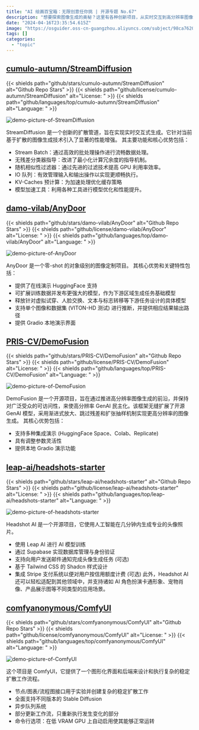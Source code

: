 ```yaml
---
title: "AI 绘画百宝箱：无限创意任你挑 | 开源专题 No.67"
description: "想要探索图像生成的奥秘？这里有各种创新项目，从实时交互到高分辨率图像生成，满足你的各种需求！"
date: "2024-04-16T23:35:54.615Z"
image: "https://osguider.oss-cn-guangzhou.aliyuncs.com/subject/98ca7620697a36c4a2c02b96529319f3.png"
tags: []
categories:
  - "topic"
---
```


## [cumulo-autumn/StreamDiffusion](https://github.com/cumulo-autumn/StreamDiffusion)

{{< shields path="github/stars/cumulo-autumn/StreamDiffusion" alt="Github Repo Stars" >}} {{< shields path="github/license/cumulo-autumn/StreamDiffusion" alt="License: " >}} {{< shields path="github/languages/top/cumulo-autumn/StreamDiffusion" alt="Language: " >}}

![demo-picture-of-StreamDiffusion](https://picgo-daily.oss-cn-guangzhou.aliyuncs.com/picgo-daily/2023/c9f0de0723515aed9f42f108f2cfefbd.gif)

StreamDiffusion 是一个创新的扩散管道，旨在实现实时交互式生成。它针对当前基于扩散的图像生成技术引入了显著的性能增强。
其主要功能和核心优势包括：

- Stream Batch：通过高效的批处理操作进行流畅数据处理。
- 无残差分类器指导：改进了最小化计算冗余度的指导机制。
- 随机相似性过滤器：通过先进的过滤技术提高 GPU 利用率效率。
- IO 队列：有效管理输入和输出操作以实现更顺畅执行。
- KV-Caches 预计算：为加速处理优化缓存策略
- 模型加速工具：利用各种工具进行模型优化和性能提升。
  
## [damo-vilab/AnyDoor](https://github.com/damo-vilab/AnyDoor)

{{< shields path="github/stars/damo-vilab/AnyDoor" alt="Github Repo Stars" >}} {{< shields path="github/license/damo-vilab/AnyDoor" alt="License: " >}} {{< shields path="github/languages/top/damo-vilab/AnyDoor" alt="Language: " >}}

![demo-picture-of-AnyDoor](https://picgo-daily.oss-cn-guangzhou.aliyuncs.com/picgo-daily/2023/f1587e7ac1ee1e152ec4eb2399c5f4be.png)

AnyDoor 是一个零-shot 的对象级别的图像定制项目。
其核心优势和关键特性包括：

- 提供了在线演示 HuggingFace 支持
- 可扩展训练数据并发布更强大的模型，作为下游区域生成任务基础模型
- 释放针对虚拟试穿、人脸交换、文本与标志转移等下游任务设计的具体模型
- 支持单个图像和数据集 (VITON-HD 测试) 进行推断，并提供相应结果输出路径
- 提供 Gradio 本地演示界面
  
## [PRIS-CV/DemoFusion](https://github.com/PRIS-CV/DemoFusion)

{{< shields path="github/stars/PRIS-CV/DemoFusion" alt="Github Repo Stars" >}} {{< shields path="github/license/PRIS-CV/DemoFusion" alt="License: " >}} {{< shields path="github/languages/top/PRIS-CV/DemoFusion" alt="Language: " >}}

![demo-picture-of-DemoFusion](https://picgo-daily.oss-cn-guangzhou.aliyuncs.com/picgo-daily/2024/9a5af7820452a256d2470465dcb68c08.png)

DemoFusion 是一个开源项目，旨在通过推进高分辨率图像生成的前沿，并保持对广泛受众的可访问性，来使高分辨率 GenAI 民主化。该框架无缝扩展了开源 GenAI 模型，采用渐进式放大、跳过残差和扩张抽样机制实现更高分辨率的图像生成。
其核心优势包括：

- 支持多种集成演示 (HuggingFace Space、Colab、Replicate)
- 具有调整参数灵活性
- 提供本地 Gradio 演示功能
  
## [leap-ai/headshots-starter](https://github.com/leap-ai/headshots-starter)

{{< shields path="github/stars/leap-ai/headshots-starter" alt="Github Repo Stars" >}} {{< shields path="github/license/leap-ai/headshots-starter" alt="License: " >}} {{< shields path="github/languages/top/leap-ai/headshots-starter" alt="Language: " >}}

![demo-picture-of-headshots-starter](https://osguider.oss-cn-guangzhou.aliyuncs.com/subject/f4ab568659bc89d4c0cdab9f2f8bbe7f.png)

Headshot AI 是一个开源项目，它使用人工智能在几分钟内生成专业的头像照片。

- 使用 Leap AI 进行 AI 模型训练
- 通过 Supabase 实现数据库管理与身份验证
- 支持向用户发送邮件通知完成头像生成任务 (可选)
- 基于 Tailwind CSS 的 Shadcn 样式设计
- 集成 Stripe 支付系统以便对用户按信用额度计费 (可选)
此外，Headshot AI 还可以轻松适配到其他领域中，并支持诸如 AI 角色扮演卡通形象、宠物肖像、产品展示图等不同类型的应用场景。
  
## [comfyanonymous/ComfyUI](https://github.com/comfyanonymous/ComfyUI)

{{< shields path="github/stars/comfyanonymous/ComfyUI" alt="Github Repo Stars" >}} {{< shields path="github/license/comfyanonymous/ComfyUI" alt="License: " >}} {{< shields path="github/languages/top/comfyanonymous/ComfyUI" alt="Language: " >}}

![demo-picture-of-ComfyUI](https://osguider.oss-cn-guangzhou.aliyuncs.com/subject/277183809cad76c37849c1f033a55241.png)

这个项目是 ComfyUI，它提供了一个图形化界面和后端来设计和执行复杂的稳定扩散工作流程。

- 节点/图表/流程图接口用于实验并创建复杂的稳定扩散工作
- 全面支持不同版本的 Stable Diffusion
- 异步队列系统
- 部分更新工作流，只重新执行发生变化的部分
- 命令行选项：在低 VRAM GPU 上自动启用使其能够正常运转
  
